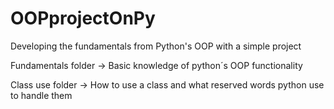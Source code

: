 # OOPprojectOnPy
Developing the fundamentals from Python's OOP with a simple project

Fundamentals folder -> Basic knowledge of python´s OOP functionality

Class use folder -> How to use a class and what reserved words python use to handle them

